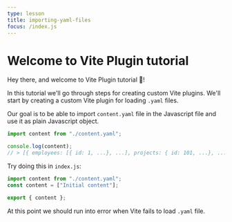 ```yaml
---
type: lesson
title: importing-yaml-files
focus: /index.js
---
```


# Welcome to Vite Plugin tutorial

Hey there, and welcome to Vite Plugin tutorial 👋!

In this tutorial we'll go through steps for creating custom Vite plugins. We'll start by creating a custom Vite plugin for loading `.yaml` files.

Our goal is to be able to import `content.yaml` file in the Javascript file and use it as plain Javascript object.

```js [index.js]
import content from "./content.yaml";

console.log(content);
// > [{ employees: [{ id: 1, ...}, ...], projects: { id: 101, ...}, ... }]
```

Try doing this in `index.js`:

```js [index.js] add={1} del={2}
import content from "./content.yaml";
const content = ["Initial content"];

export { content };
```

At this point we should run into error when Vite fails to load `.yaml` file.
